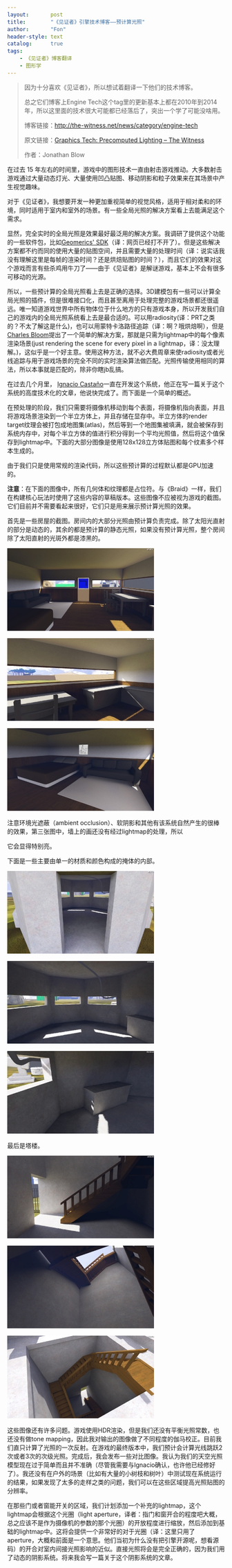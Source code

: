 ```yaml
---
layout:       post
title:        "《见证者》引擎技术博客——预计算光照"
author:       "Fon"
header-style: text
catalog:      true
tags:
    - 《见证者》博客翻译
    - 图形学
---
```


> 因为十分喜欢《见证者》，所以想试着翻译一下他们的技术博客。
> 
> 总之它们博客上Engine Tech这个tag里的更新基本上都在2010年到2014年，所以这里面的技术很大可能都已经落后了，突出一个学了可能没啥用。
> 
>博客链接：http://the-witness.net/news/category/engine-tech
>  
> 原文链接：[Graphics Tech: Precomputed Lighting – The Witness](http://the-witness.net/news/2010/03/graphics-tech-precomputed-lighting/)
> 
> 作者：Jonathan Blow

在过去 15 年左右的时间里，游戏中的图形技术一直由射击游戏推动。大多数射击游戏通过大量动态灯光、大量使用凹凸贴图、移动阴影和粒子效果来在其场景中产生视觉趣味。

对于《见证者》，我想要开发一种更加重视简单的视觉风格，适用于相对柔和的环境，同时适用于室内和室外的场景。有一些全局光照的解决方案看上去能满足这个需求。

显然，完全实时的全局光照是效果最好最泛用的解决方案。我调研了提供这个功能的一些软件包，比如[Geomerics&#39; SDK](http://geomerics.com/)（译：网页已经打不开了）。但是这些解决方案都不约而同的使用大量的贴图空间，并且需要大量的处理时间（译：说实话我没有理解这里是每帧的渲染时间？还是烘焙贴图的时间？），而且它们的效果对这个游戏而言有些杀鸡用牛刀了——由于《见证者》是解谜游戏，基本上不会有很多可移动的光源。

所以，一些预计算的全局光照看上去是正确的选择。3D建模包有一些可以计算全局光照的插件，但是很难接口化，而且甚至离用于处理完整的游戏场景都还很遥远。唯一知道游戏世界中所有物体位于什么地方的只有游戏本身，所以开发我们自己的游戏内的全局光照系统看上去是最合适的。可以用radiosity(译：PRT之类的？不太了解这是什么)，也可以用蒙特卡洛路径追踪（译：啊？哦烘焙啊），但是[Charles Bloom](http://www.cbloom.com/)提出了一个简单的解决方案，那就是只需为lightmap中的每个像素渲染场景(just rendering the scene for every pixel in a lightmap，译：没太理解。)，这似乎是一个好主意。使用这种方法，就不必大费周章来使radiosity或者光线追踪与用于游戏场景的完全不同的实时渲染算法做匹配。光照传输使用相同的算法，所以本事就是匹配的，除非你瞎jb乱搞。

在过去几个月里， [Ignacio Castaño](http://castano.ludicon.com/blog/)一直在开发这个系统，他正在写一篇关于这个系统的高度技术化的文章，他说快完成了。而下面是一个简单的概述。

在预处理的阶段，我们只需要将摄像机移动到每个表面，将摄像机指向表面，并且将游戏场景渲染到一个半立方体上，并且存储在显存中。半立方体的render target纹理会被打包成地图集(atlas)，然后等到一个地图集被填满，就会被保存到系统内存中，对每个半立方体的值进行积分得到一个平均光照值，然后将这个值保存到lightmap中。下面的大部分图像是使用128x128立方体贴图和每个纹素多个样本生成的。

由于我们只是使用常规的渲染代码，所以这些预计算的过程默认都是GPU加速的。

**注意**：在下面的图像中，所有几何体和纹理都是占位符。与《Braid》一样，我们在构建核心玩法时使用了这些内容的草稿版本。这些图像不应被视为游戏的截图。它们目前并不需要看起来很好，它们只是用来展示预计算光照的效果。

首先是一些房屋的截图。房间内的大部分光照由预计算负责完成。除了太阳光直射的部分是动态的，其余的都是预计算的静态光照，如果没有预计算光照，整个房间除了太阳直射的光斑外都是漆黑的。

![thumbs_house1](https://raw.githubusercontent.com/achmli/achmli.github.io/master/img/witness/1/thumbs_house1.jpg)

![thumbs_house2](https://raw.githubusercontent.com/achmli/achmli.github.io/master/img/witness/1/thumbs_house2.jpg)

![thumbs_house3](https://raw.githubusercontent.com/achmli/achmli.github.io/master/img/witness/1/thumbs_house3.jpg)

注意环境光遮蔽（ambient occlusion）、软阴影和其他有该系统自然产生的很棒的效果，第三张图中，墙上的画还没有经过lightmap的处理，所以

它会显得特别亮。

下面是一些主要由单一的材质和颜色构成的掩体的内部。

![thumbs_bunker1](https://raw.githubusercontent.com/achmli/achmli.github.io/master/img/witness/1/thumbs_bunker1.jpg)

![thumbs_bunker2](https://raw.githubusercontent.com/achmli/achmli.github.io/master/img/witness/1/thumbs_bunker2.jpg)

![thumbs_bunker3](https://raw.githubusercontent.com/achmli/achmli.github.io/master/img/witness/1/thumbs_bunker3.jpg)

最后是塔楼。

![thumbs_tower1](https://raw.githubusercontent.com/achmli/achmli.github.io/master/img/witness/1/thumbs_tower1.jpg)

![thumbs_tower2](https://raw.githubusercontent.com/achmli/achmli.github.io/master/img/witness/1/thumbs_tower2.jpg)

![thumbs_tower3](https://raw.githubusercontent.com/achmli/achmli.github.io/master/img/witness/1/thumbs_tower3.jpg)

这些图像还有许多问题。游戏使用HDR渲染，但是我们还没有平衡光照常数，也还没有做tone mapping，因此我对输出的图像做了不同程度的伽马校正。目前我们直只计算了光照的一次反射。在游戏的最终版本中，我们预计会计算光线跳跃2次或者3次的次级光照。完成后，我会发布一些对比图像。我认为我们的天空光照模型现在过于简单而且并不准确（尽管我需要与Ignacio确认，也许他已经修好了）。我还没有在户外的场景（比如有大量的小树枝和树叶）中测试现在系统运行的结果，如果发现了太多的走样之类的问题，我们可以在这些区域提高光照贴图的分辨率。

在那些门或者窗能开关的区域，我们计划添加一个补充的lightmap，这个lightmap会根据这个光圈（light aperture，译者：指门和窗开合的程度吧大概，总之应该不是作为摄像机的参数的那个光圈）的开放程度进行缩放，然后添加到基础的lightmap中。这将会提供一个非常好的对于光圈（译：这里只用了aperture，大概和前面是一个意思。他们当初为什么没有把引擎开源呢，想看源码）的开合对室内间接光照影响的近似。直接光照将会是完全正确的，因为我们用了动态的阴影系统。将来我会写一篇关于这个阴影系统的文章。
